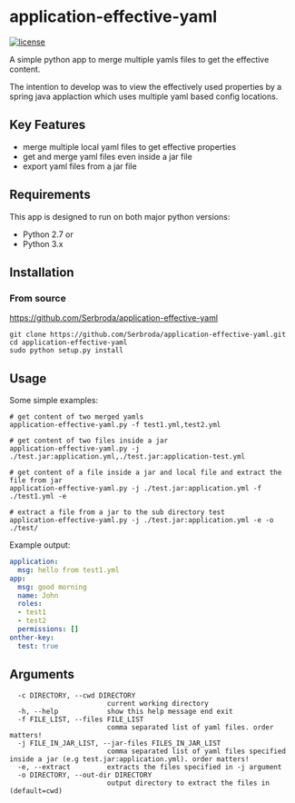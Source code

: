 # application-effective-yaml

[![license](https://img.shields.io/github/license/Serbroda/application-effective-yaml.svg)](https://github.com/Serbroda/application-effective-yaml/blob/master/LICENSE.txt)

A simple python app to merge multiple yamls files to get the effective content.

The intention to develop was to view the effectively used properties by a spring java applaction which uses multiple yaml based config locations.

## Key Features

* merge multiple local yaml files to get effective properties
* get and merge yaml files even inside a jar file
* export yaml files from a jar file

## Requirements

This app is designed to run on both major python versions:

* Python 2.7 or
* Python 3.x

## Installation

### From source

https://github.com/Serbroda/application-effective-yaml

```
git clone https://github.com/Serbroda/application-effective-yaml.git
cd application-effective-yaml
sudo python setup.py install
```

## Usage

Some simple examples:

```shell script
# get content of two merged yamls
application-effective-yaml.py -f test1.yml,test2.yml

# get content of two files inside a jar
application-effective-yaml.py -j ./test.jar:application.yml,./test.jar:application-test.yml

# get content of a file inside a jar and local file and extract the file from jar
application-effective-yaml.py -j ./test.jar:application.yml -f ./test1.yml -e

# extract a file from a jar to the sub directory test
application-effective-yaml.py -j ./test.jar:application.yml -e -o ./test/
```

Example output:

```yaml
application:
  msg: hello from test1.yml
app:
  msg: good morning
  name: John
  roles:
  - test1
  - test2
  permissions: []
onther-key:
  test: true
```
## Arguments

```
  -c DIRECTORY, --cwd DIRECTORY
                        current working directory
  -h, --help            show this help message end exit
  -f FILE_LIST, --files FILE_LIST
                        comma separated list of yaml files. order matters!
  -j FILE_IN_JAR_LIST, --jar-files FILES_IN_JAR_LIST
                        comma separated list of yaml files specified inside a jar (e.g test.jar:application.yml). order matters!
  -e, --extract         extracts the files specified in -j argument
  -o DIRECTORY, --out-dir DIRECTORY
                        output directory to extract the files in (default=cwd)
```
